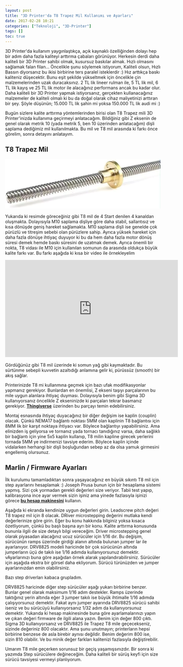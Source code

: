 ```yaml
---
layout: post
title: "3D Printer'da T8 Trapez Mil Kullanımı ve Ayarları"
date: 2017-02-28 10:21
categories: ["Teknoloji", "3D-Printer"]
tags: []
toc: true
---
```


3D Printer'da kullanım yaygınlaştıkça, açık kaynaklı özelliğinden dolayı hep bir adım daha fazla kaliteyi arttırma çabaları görünüyor. Herkesin derdi daha kaliteli bir 3D Printer sahibi olmak, kusursuz baskılar almak. Hızlı olmasını sağlamak falan filan... Öncelikle şunu söylemek istiyorum, Kaliteli olsun, Hızlı Bassın diyorsanız bu ikisi birbirine ters paralel isteklerdir :) Hız arttıkça baskı kaliteniz düşecektir. Bunu eşit şekilde yükseltmek için öncelikle çin malzemelerinden uzak duracaksınız. 2 TL lik lineer rulman ile, 5 TL lik mil, 6 TL lik kayış ve 25 TL lik motor ile alacağınız performans ancak bu kadar olur. Daha kaliteli bir 3D Printer yapmak istiyorsanız, gerçekten kullanacağınız malzemeler de kaliteli olmalı ki bu da doğal olarak cihaz maliyetinizi arttıran bir şey. Şöyle düşünün; 15.000 TL lik şahin mi yoksa 150.000 TL lik audi mi :)

Bugün sizlere kalite arttırma yöntemlerinden birisi olan T8 Trapez mili 3D Printer'inizda kullanıma geçirmeyi anlatacağım. Bildiğiniz gibi Z eksenin de genel olarak metrik 10 (yada metrik 5, ben 10 üzerinden anlatacağım) dişli saplama dediğimiz mil kullanılmakta. Bu mil ve T8 mil arasında ki farkı önce görelim, sonra detayını anlatayım.

## T8 Trapez Mil
![T8 Trapez Mil](https://raw.githubusercontent.com/badursun/badursun-assets.github.io/refs/heads/main/img/417kcalh26l-ac-uf8941000-ql80-66eea8fc45fe1.webp)

Yukarıda ki resimde göreceğiniz gibi T8 mil de 4 Start denilen 4 kanaldan oluşmakta. Dolayısıyla M10 saplama dişliye göre daha stabil, sallantısız ve kısa dönüşde geniş hareket sağlamakta. M10 saplama dişli ise genelde çok pürüzlü ve titreşim sebebi olan pürüzlere sahip. Ayrıca yüksek hareket için daha fazla dönüşe ihtiyaç duyuyor ki bu da hem daha fazla motor dönüş süresi demek hemde baskı süresini de uzatmak demek. Ayrıca önemli bir nokta, T8 vidası ile M10 için kullanılan somunun da arasında oldukça büyük kalite farkı var. Bu farkı aşağıda ki kısa bir video ile örnekleyelim

<p style="text-align: center;"><iframe src="https://www.youtube.com/embed/tWQL4_V37e8?rel=0&amp;showinfo=0" width="560" height="315" frameborder="0" allowfullscreen="allowfullscreen"></iframe></p>

Gördüğünüz gibi T8 mil üzerinde ki somun yağ gibi kaymaktadır. Bu sürtünme sebepli kuvvetin azaltıdığı anlamına gelir ki, pürüssüz (smooth) bir akış sağlar.

Printerinizde T8 mi kullanmına geçmek için bazı ufak modifikasyonlar yapmanız gerekiyor. Bunlardan en önemlisi, Z ekseni taşıyı parçalarının bu mile uygun alanlara ihtiyaç duyması. Dolayısıyla benim gibi Sigma 3D kullanıyorsanız öncelikle Z ekseninizde ki parçaları tekrar basmanız gerekiyor. **[Thingiverse](https://www.thingiverse.com/thing:1765539)** üzerinden bu parçayı temin edebilirsiniz.

Montaj esnasında ihtiyaç duyacağınız bir diğer değişim ise kaplin (couplin) olacak. Çünkü NEMA17 bağlantı noktası 5MM olan kaplinin T8 bağlantısı için 8MM lik bir karşıt noktaya ihtiyacı var. Böylece bağlantıyı yapabilirsiniz. Ama elinizden iş geliyorsa ve tornanız yada tornacı tanıdığınız varsa, daha sağlıklı bir bağlantı için yine 5x5 kaplin kullanıp, T8 milin kapline girecek yerlerini tornada 5MM ye indirmenizi tavsiye ederim. Böylece kaplin içinde vidalarken herhangi bir dişli boşluğundan sebep az da olsa yamuk girmesini engellemiş olursunuz.

## Marlin / Firmware Ayarları
İlk kurulumu tamamladıktan sonra yaşayacağınız en büyük sıkıntı T8 mil için step ayarlarını hesaplamak :) Joseph Prusa bunun için bir hesaplama sistemi yapmış. Sizi çok yormadan gerekli değerleri size veriyor. Tabii test yapıp, kalibrasyona ince ayar vermek sizin işiniz ama yinede fazlasıyla işinizi görece **[bu hesap makinesini](https://www.prusaprinters.org/calculator/#MotorStuffSPML)** kullanın.

Aşağıda ki ekranda kendinize uygun değerleri girin. Leadscrew pitch değeri T8 trapez mil için 8 olacak. DRiver microstepping değerini mutlaka kendi değerlerinize göre girin. Eğer bu konu hakkında bilginiz yoksa kısaca özetliyorum, çünkü bu başlı başına ayrı bir konu. Kalite arttırma konusunda bununla ilgili de size detaylı bilgi vereceğim. Driver microstepping genel olarak piyasadan alacağınız ucuz sürücüler için 1/16 dır. Bu değişim, sürücünün ramps üzerinde girdiği alanın altında bulunan jumper lar ile ayarlanıyor. DRV8825 modeli haricinde bir çok sürücünün altında jumperların üçü de takılı ise 1/16 adımda kullanıyorsunuz demektir. vAyarlarınızı buna göre aşağıdan örnek alarak yapılandırabilirsiniz. Sürücüler için aşağıda ekstra bir görsel daha ekliyorum. Sürücü türünüzden ve jumper ayarlarınızdan emin olabilirsiniz.

Bazı step driverları kabaca grupladım.

DRV8825 haricinde diğer step sürücüler aşağı yukarı birbirine benzer. Bunlar genel olarak maksimum 1/16 adım destekler. Ramps üzerinde taktığınız yerin altında eğer 3 jumper takılı ise büyük ihtimalle 1/16 adımda çalışıyorsunuz demektir. Fakat aynı jumper ayarında DRV8825 sürücü sahibi iseniz ve bu sürücüyü kullanıyorsanız 1/32 adım da kullanıyorsunuz demektir. Yukarıda ki hesap makinesinde buna göre ayarlamalarınızı yapın ve çıkan değeri firmware de ilgili alana yazın. Benim için değer 800 çıktı. Sigma 3D kullanıyorsanız ve DRV8825 ile Trapez T8 mile geçecekseniz, sizinde değeriniz 800 olacaktır. Ama şunu unutmayın; printerların hepsi birbirine benzese de asla birebir aynısı değildir. Benim değerim 800 ise, sizin 810 olabilir. Ve bu minik değer farkları kalitenizi fazlasıyla değiştirebilir.

Umarım T8 mile geçerken sorunsuz bir geçiş yaşamışsınızdır. Bir sonra ki yazımda Step sürücülere değineceğim. Daha kaliteli bir sürüş keyfi için size sürücü tavsiyesi vermeyi planlıyorum.